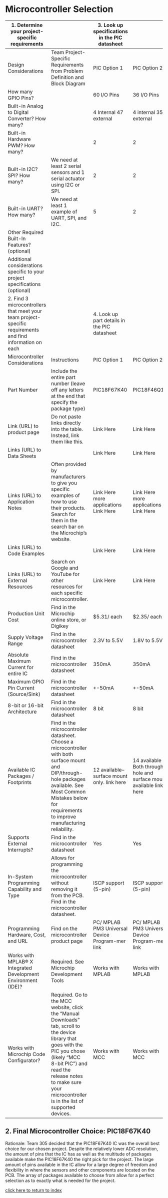 # Microcontroller Selection


| 1. Determine your project-specific requirements                                                           |                                                                                                                                                                                                                                                             | 3. Look up specifications in the PIC datasheet  |                                                                      |                                                 |
|-----------------------------------------------------------------------------------------------------------|-------------------------------------------------------------------------------------------------------------------------------------------------------------------------------------------------------------------------------------------------------------|-------------------------------------------------|----------------------------------------------------------------------|-------------------------------------------------|
| Design Considerations                                                                                     | Team Project-Specific Requirements  from Problem Definition and Block Diagram                                                                                                                                                                               | PIC Option 1                                    | PIC Option 2                                                         | PIC Option 3                                    |
| How many GPIO Pins?                                                                                       |                                                                                                                                                                                                                                                             | 60 I/O Pins                                     | 36 I/O Pins                                                          | 85 I/O Pins                                     |
| Built-in Analog to Digital Converter? How many?                                                           |                                                                                                                                                                                                                                                             | 4 Internal 47 external                          | 4 internal 35 external                                               | 4 internal 35 external                          |
| Built-in Hardware PWM? How many?                                                                          |                                                                                                                                                                                                                                                             | 2                                               | 2                                                                    | 1                                               |
| Built-in I2C? SPI? How many?                                                                              | We need at least 2 serial sensors and 1 serial actuator using I2C or SPI.                                                                                                                                                                                   | 2                                               | 2                                                                    | 3                                               |
| Built-in UART? How many?                                                                                  | We need at least 1 example of UART, SPI, and I2C.                                                                                                                                                                                                           | 5                                               | 2                                                                    | 3                                               |
| Other Required Built-In Features? (optional)                                                              |                                                                                                                                                                                                                                                             |                                                 |                                                                      |                                                 |
| Additional considerations specific to your project specifications (optional)                              |                                                                                                                                                                                                                                                             |                                                 |                                                                      |                                                 |
| 2. Find 3 microcontrollers that meet your team project-specific requirements and find information on each |                                                                                                                                                                                                                                                             | 4. Look up part details in the PIC datasheet    |                                                                      |                                                 |
| Microcontroller Considerations                                                                            | Instructions                                                                                                                                                                                                                                                | PIC Option 1                                    | PIC Option 2                                                         | PIC Option 3                                    |
| Part Number                                                                                               | Include the entire part number (leave off any letters at the end that specify the package type)                                                                                                                                                             | PIC18F67K40                                     | PIC18F46Q10                                                          | PIC24FJ1024GA610T-I/PT                          |
| Link (URL) to product page                                                                                | Do not paste links directly into the table. Instead, link them like this.                                                                                                                                                                                   | Link Here                                       | Link Here                                                            | Link Here                                       |
| Links (URL) to Data Sheets                                                                                |                                                                                                                                                                                                                                                             | Link Here                                       | Link Here                                                            | Link Here                                       |
| Links (URL) to Application Notes                                                                          | Often provided by manufacturers to give you specific examples of how to use their products. Search for them in the search bar on the Microchip’s website.                                                                                                   | Link Here more applications Link Here           | Link Here more applications Link Here                                | Link Here more applications Link Here           |
| Links (URL) to Code Examples                                                                              |                                                                                                                                                                                                                                                             | Link Here                                       | Link Here                                                            | Link Here (Pg. 27)                              |
| Links (URL) to External Resources                                                                         | Search on Google and YouTube for other resources for each specific microcontroller.                                                                                                                                                                         | Link Here                                       | Link Here                                                            | Link Here                                       |
| Production Unit Cost                                                                                      | Find in the Microchip online store, or Digikey                                                                                                                                                                                                              | $5.31/ each                                     | $2.35/ each                                                          | $6.08/ each                                     |
| Supply Voltage Range                                                                                      | Find in the microcontroller datasheet                                                                                                                                                                                                                       | 2.3V to 5.5V                                    | 1.8V to 5.5V                                                         | 2.0 to 36V                                      |
| Absolute Maximum Current for entire IC                                                                    | Find in the microcontroller datasheet                                                                                                                                                                                                                       | 350mA                                           | 350mA                                                                | 300mA                                           |
| Maximum GPIO Pin Current (Source/Sink)                                                                    | Find in the microcontroller datasheet                                                                                                                                                                                                                       | +-50mA                                          | +-50mA                                                               | +-25mA                                          |
| 8-bit or 16-bit Architecture                                                                              | Find in the microcontroller datasheet                                                                                                                                                                                                                       | 8 bit                                           | 8 bit                                                                | 16 bit                                          |
| Available IC Packages / Footprints                                                                        | Find in the microcontroller datasheet. Choose a microcontroller with both surface mount and DIP/through-hole packages available. See Most Common Mistakes below for requirements to improve manufacturing reliability.                                      | 12 available– surface mount only. link here     | 14 available Both through-hole and surface mount available link here | 5 available– surface mount only. link here      |
| Supports External Interrupts?                                                                             | Find in the microcontroller datasheet                                                                                                                                                                                                                       | Yes                                             | Yes                                                                  | Yes                                             |
| In-System Programming Capability and Type                                                                 | Allows for programming the microcontroller without removing it from the PCB. Find in the microcontroller datasheet.                                                                                                                                         | ISCP support (5-pin)                            | ISCP support (5-pin)                                                 | ISCP support (?-pin)                            |
| Programming Hardware, Cost, and URL                                                                       | Find on the microcontroller product page                                                                                                                                                                                                                    | PC/ MPLAB PM3 Universal Device Program-mer link | PC/ MPLAB PM3 Universal Device Program-mer link                      | PC/ MPLAB PM3 Universal Device Program-mer link |
| Works with MPLAB® X Integrated Development Environment (IDE)?                                             | Required. See Microchip Development Tools                                                                                                                                                                                                                   | Works with MPLAB                                | Works with MPLAB                                                     | Works with MPLAB                                |
| Works with Microchip Code Configurator?                                                                   | Required. Go to the MCC website, click the “Manual Downloads” tab, scroll to the device library that goes with the PIC you chose (likely “MCC 8-bit PIC”) and read the release notes to make sure your microcontroller is in the list of supported devices. | Works with MCC                                  | Works with MCC                                                       | Works with MCC                                  |
## 2. Final Microcontroller Choice: PIC18F67K40
Rationale: Team 305 decided that the PIC18F67K40 IC was the overall best choice for our chosen project. Despite the relatively lower ADC resolution, the amount of pins that the IC has as well as the multitude of packages available make the PIC18F67K40 the right pick for the project. The large amount of pins available in the IC allow for a large degree of freedom and flexibility in where the sensors and other components are located on the PCB. The array of packages available to choose from allow for a perfect selection as to exactly what is needed for the project.

[click here to return to index](/index)
